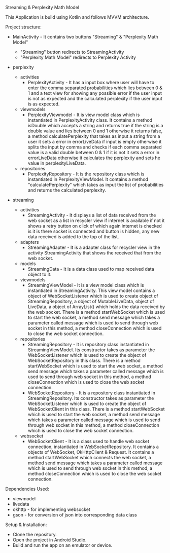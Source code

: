 Streaming & Perplexity Math Model

This Application is build using Kotlin and follows MVVM architecture.

Project structure:

- MainActivity - It contains two buttons "Streaming" & "Perplexity Math Model"
  - "Streaming" button redirects to StreamingActivity
  - "Perplexity Math Model" redirects to Perplexity Activity

- perplexity 
  - activities
    - PerplexityActivity - It has a input box where user will have to enter the comma separated probabilities which lies between 0 & 1 and a text view for showing any possible error if the user input is not as expected and the calculated perplexity if the user input is as expected.
  - viewmodels
    - PerplexityViewmodel - It is view model class which is instantiated in PerplexityActivity class. It contains a method isDouble which accepts a string and returns true if the string is a double value and lies between 0 and 1 otherwise it returns false, a method calculatePerplexity that takes as input a string from a user it sets a error in errorLiveData if input is empty otherwise it splits the input by comma and checks if each comma separated value is a valid double between 0 & 1 if it is not it sets a error in errorLiveData otherwise it calculates the perplexity and sets he value in perplexityLiveData.
  - repositories
    - PerplexityRepository - It is the repository class which is instantiated in  PerplexityViewModel. It contains a method "calculatePerplexity" which takes as input the list of probabilities and returns the calculated perplexity.

- streaming
  - activities
    - StreamingActivity - It displays a list of data received from the web socket as a list in recycler view if internet is available if not it shows a retry button on click of which again internet is checked is it is there socket is connected and button is hidden, any new data received is added to the top of the list. 
  - adapters
    - StreamingAdapter - It is a adapter class for recycler view in the activity StreamingActivity that shows the received that from the web socket.
  - models
    - StreamingData - It is a data class used to map received data object to it.
  - viewmodels
    - StreamingViewModel - It is a view model class which is instantiated in StreamingActivity. This view model contains a object of WebSocketListener which is used to create object of StreamingRepository, a object of MutableLiveData<StreamingData>, object of LiveData<StreamingData>, a object of ArrayList<StreamingData>() which holds the data received by the web socket. There is a method startWebSocket which is used to start the web socket, a method send message which takes a parameter called message which is used to send through web socket in this method, a method closeConnection which is used to close the web socket connection.
  - repositories
    - StreamingRepository - It is repository class instantiated in StreamingViewModel. Its constructor takes as parameter the WebSocketListener which is used to create the object of WebSocketRepository in this class. There is a method startWebSocket which is used to start the web socket, a method send message which takes a parameter called message which is used to send through web socket in this method, a method closeConnection which is used to close the web socket connection.
    - WebSocketRepository - It is a repository class instantiated in StreamingRepository. Its constructor takes as parameter the WebSocketListener which is used to create the object of WebSocketClient in this class. There is a method startWebSocket which is used to start the web socket, a method send message which takes a parameter called message which is used to send through web socket in this method, a method closeConnection which is used to close the web socket connection.
  - websocket
    - WebSocketClient - It is a class used to handle web socket connection, instantiated in WebSocketRepository. It contains a objects of WebSocket, OkHttpClient & Request. It contains a method startWebSocket which connects the web socket, a method send message which takes a parameter called message which is used to send through web socket in this method, a method closeConnection which is used to close the web socket connection.

Dependencies Used:
- viewmodel
- livedata
- okhttp - for implementing websocket
- gson - for conversion of json into corresponding data class

Setup & Installation:
- Clone the repository. 
- Open the project in Android Studio. 
- Build and run the app on an emulator or device.